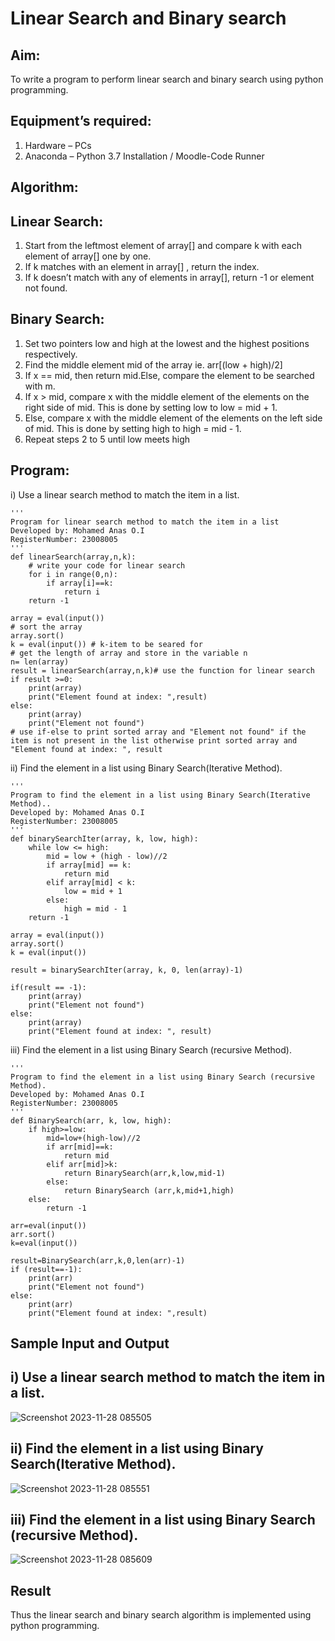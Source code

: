 # Linear Search and Binary search
## Aim:
To write a program to perform linear search and binary search using python programming.
## Equipment’s required:
1.	Hardware – PCs
2.	Anaconda – Python 3.7 Installation / Moodle-Code Runner
## Algorithm:

## Linear Search:
1.	Start from the leftmost element of array[] and compare k with each element of array[] one by one.
2.	If k matches with an element in array[] , return the index.
3.	If k doesn’t match with any of elements in array[], return -1 or element not found.
   
## Binary Search:
1.	Set two pointers low and high at the lowest and the highest positions respectively.
2.	Find the middle element mid of the array ie. arr[(low + high)/2]
3.	If x == mid, then return mid.Else, compare the element to be searched with m.
4.	If x > mid, compare x with the middle element of the elements on the right side of mid. This is done by setting low to low = mid + 1.
5.	Else, compare x with the middle element of the elements on the left side of mid. This is done by setting high to high = mid - 1.
6.	Repeat steps 2 to 5 until low meets high
## Program:
 i) Use a linear search method to match the item in a list.
```
''' 
Program for linear search method to match the item in a list
Developed by: Mohamed Anas O.I
RegisterNumber: 23008005
'''
def linearSearch(array,n,k):
    # write your code for linear search
    for i in range(0,n):
        if array[i]==k:
            return i
    return -1
    
array = eval(input())
# sort the array
array.sort()
k = eval(input()) # k-item to be seared for
# get the length of array and store in the variable n
n= len(array)
result = linearSearch(array,n,k)# use the function for linear search
if result >=0:
    print(array)
    print("Element found at index: ",result)
else:
    print(array)
    print("Element not found")
# use if-else to print sorted array and "Element not found" if the item is not present in the list otherwise print sorted array and "Element found at index: ", result

```

 ii)	Find the element in a list using Binary Search(Iterative Method).
```
''' 
Program to find the element in a list using Binary Search(Iterative Method)..
Developed by: Mohamed Anas O.I
RegisterNumber: 23008005
'''
def binarySearchIter(array, k, low, high):
    while low <= high:
        mid = low + (high - low)//2
        if array[mid] == k:
            return mid
        elif array[mid] < k:
            low = mid + 1
        else:
            high = mid - 1
    return -1
    
array = eval(input())
array.sort()
k = eval(input())

result = binarySearchIter(array, k, 0, len(array)-1)

if(result == -1):
    print(array)
    print("Element not found")
else:
    print(array)
    print("Element found at index: ", result)

```
 iii)	Find the element in a list using Binary Search (recursive Method).
```
''' 
Program to find the element in a list using Binary Search (recursive Method).
Developed by: Mohamed Anas O.I
RegisterNumber: 23008005
'''
def BinarySearch(arr, k, low, high):
    if high>=low:
        mid=low+(high-low)//2
        if arr[mid]==k:
            return mid
        elif arr[mid]>k:
            return BinarySearch(arr,k,low,mid-1)
        else:
            return BinarySearch (arr,k,mid+1,high)
    else:
        return -1
        
arr=eval(input())
arr.sort()
k=eval(input())

result=BinarySearch(arr,k,0,len(arr)-1)
if (result==-1):
    print(arr)
    print("Element not found")
else:
    print(arr)
    print("Element found at index: ",result)

```
## Sample Input and Output
## i) Use a linear search method to match the item in a list.
![Screenshot 2023-11-28 085505](https://github.com/Anas536/Search-Algorithm/assets/139841834/5587311a-e7b8-4dd4-b842-646b28ca5c93)

## ii) Find the element in a list using Binary Search(Iterative Method).
![Screenshot 2023-11-28 085551](https://github.com/Anas536/Search-Algorithm/assets/139841834/c7ebb4d2-e21b-4bf5-b64a-ca32ab5fed20)

## iii) Find the element in a list using Binary Search (recursive Method).
![Screenshot 2023-11-28 085609](https://github.com/Anas536/Search-Algorithm/assets/139841834/c433b22a-dff3-4f02-8146-a99529363bca)



## Result
Thus the linear search and binary search algorithm is implemented using python programming.
